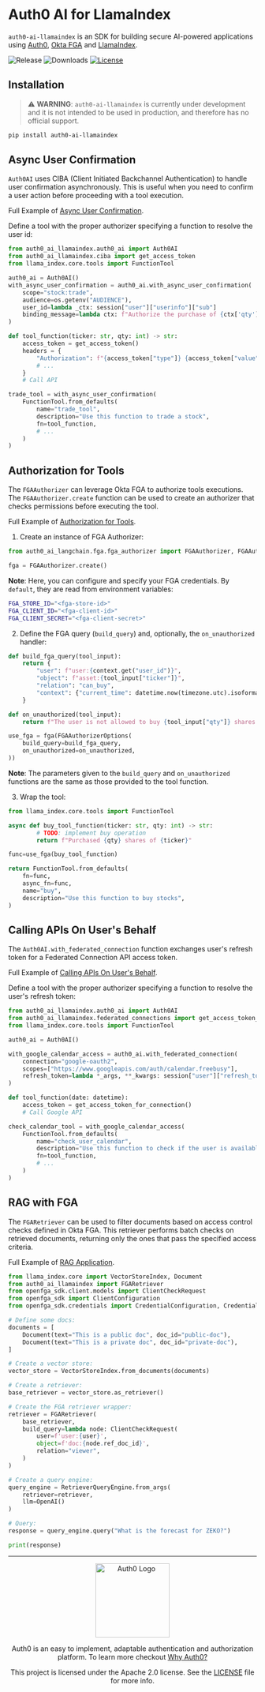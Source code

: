 # Auth0 AI for LlamaIndex

`auth0-ai-llamaindex` is an SDK for building secure AI-powered applications using [Auth0](https://www.auth0.ai/), [Okta FGA](https://docs.fga.dev/) and [LlamaIndex](https://docs.llamaindex.ai/en/stable/).

![Release](https://img.shields.io/pypi/v/auth0-ai-llamaindex) ![Downloads](https://img.shields.io/pypi/dw/auth0-ai-llamaindex) [![License](https://img.shields.io/:license-APACHE%202.0-blue.svg?style=flat)](https://opensource.org/license/apache-2-0)

## Installation

> ⚠️ **WARNING**: `auth0-ai-llamaindex` is currently under development and it is not intended to be used in production, and therefore has no official support.

```bash
pip install auth0-ai-llamaindex
```

## Async User Confirmation

`Auth0AI` uses CIBA (Client Initiated Backchannel Authentication) to handle user confirmation asynchronously. This is useful when you need to confirm a user action before proceeding with a tool execution.

Full Example of [Async User Confirmation](https://github.com/auth0-lab/auth0-ai-python/tree/main/examples/async-user-confirmation/llama-index-examples).

Define a tool with the proper authorizer specifying a function to resolve the user id:

```python
from auth0_ai_llamaindex.auth0_ai import Auth0AI
from auth0_ai_llamaindex.ciba import get_access_token
from llama_index.core.tools import FunctionTool

auth0_ai = Auth0AI()
with_async_user_confirmation = auth0_ai.with_async_user_confirmation(
    scope="stock:trade",
    audience=os.getenv("AUDIENCE"),
    user_id=lambda _ctx: session["user"]["userinfo"]["sub"]
    binding_message=lambda ctx: f"Authorize the purchase of {ctx['qty']} {ctx['ticker']}",
)

def tool_function(ticker: str, qty: int) -> str:
    access_token = get_access_token()
    headers = {
        "Authorization": f"{access_token["type"]} {access_token["value"]}",
        # ...
    }
    # Call API

trade_tool = with_async_user_confirmation(
    FunctionTool.from_defaults(
        name="trade_tool",
        description="Use this function to trade a stock",
        fn=tool_function,
        # ...
    )
)
```

## Authorization for Tools

The `FGAAuthorizer` can leverage Okta FGA to authorize tools executions. The `FGAAuthorizer.create` function can be used to create an authorizer that checks permissions before executing the tool.

Full Example of [Authorization for Tools](https://github.com/auth0-lab/auth0-ai-python/tree/main/examples/authorization-for-tools/llama-index-examples).

1. Create an instance of FGA Authorizer:

```python
from auth0_ai_langchain.fga.fga_authorizer import FGAAuthorizer, FGAAuthorizerOptions

fga = FGAAuthorizer.create()
```

**Note**: Here, you can configure and specify your FGA credentials. By `default`, they are read from environment variables:

```sh
FGA_STORE_ID="<fga-store-id>"
FGA_CLIENT_ID="<fga-client-id>"
FGA_CLIENT_SECRET="<fga-client-secret>"
```

2. Define the FGA query (`build_query`) and, optionally, the `on_unauthorized` handler:

```python
def build_fga_query(tool_input):
    return {
        "user": f"user:{context.get("user_id")}",
        "object": f"asset:{tool_input["ticker"]}",
        "relation": "can_buy",
        "context": {"current_time": datetime.now(timezone.utc).isoformat()}
    }

def on_unauthorized(tool_input):
    return f"The user is not allowed to buy {tool_input["qty"]} shares of {tool_input["ticker"]}."

use_fga = fga(FGAAuthorizerOptions(
    build_query=build_fga_query,
    on_unauthorized=on_unauthorized,
))
```

**Note**: The parameters given to the `build_query` and `on_unauthorized` functions are the same as those provided to the tool function.

3. Wrap the tool:

```python
from llama_index.core.tools import FunctionTool

async def buy_tool_function(ticker: str, qty: int) -> str:
        # TODO: implement buy operation
        return f"Purchased {qty} shares of {ticker}"

func=use_fga(buy_tool_function)

return FunctionTool.from_defaults(
    fn=func,
    async_fn=func,
    name="buy",
    description="Use this function to buy stocks",
)
```

## Calling APIs On User's Behalf

The `Auth0AI.with_federated_connection` function exchanges user's refresh token for a Federated Connection API access token.

Full Example of [Calling APIs On User's Behalf](https://github.com/auth0-lab/auth0-ai-python/tree/main/examples/calling-apis/llama-index-examples).

Define a tool with the proper authorizer specifying a function to resolve the user's refresh token:

```python
from auth0_ai_llamaindex.auth0_ai import Auth0AI
from auth0_ai_llamaindex.federated_connections import get_access_token_for_connection
from llama_index.core.tools import FunctionTool

auth0_ai = Auth0AI()

with_google_calendar_access = auth0_ai.with_federated_connection(
    connection="google-oauth2",
    scopes=["https://www.googleapis.com/auth/calendar.freebusy"],
    refresh_token=lambda *_args, **_kwargs: session["user"]["refresh_token"],
)

def tool_function(date: datetime):
    access_token = get_access_token_for_connection()
    # Call Google API

check_calendar_tool = with_google_calendar_access(
    FunctionTool.from_defaults(
        name="check_user_calendar",
        description="Use this function to check if the user is available on a certain date and time",
        fn=tool_function,
        # ...
    )
)
```

## RAG with FGA

The `FGARetriever` can be used to filter documents based on access control checks defined in Okta FGA. This retriever performs batch checks on retrieved documents, returning only the ones that pass the specified access criteria.

Full Example of [RAG Application](https://github.com/auth0-lab/auth0-ai-python/tree/main/examples/authorization-for-rag/llama-index-examples).

```python
from llama_index.core import VectorStoreIndex, Document
from auth0_ai_llamaindex import FGARetriever
from openfga_sdk.client.models import ClientCheckRequest
from openfga_sdk import ClientConfiguration
from openfga_sdk.credentials import CredentialConfiguration, Credentials

# Define some docs:
documents = [
    Document(text="This is a public doc", doc_id="public-doc"),
    Document(text="This is a private doc", doc_id="private-doc"),
]

# Create a vector store:
vector_store = VectorStoreIndex.from_documents(documents)

# Create a retriever:
base_retriever = vector_store.as_retriever()

# Create the FGA retriever wrapper:
retriever = FGARetriever(
    base_retriever,
    build_query=lambda node: ClientCheckRequest(
        user=f'user:{user}',
        object=f'doc:{node.ref_doc_id}',
        relation="viewer",
    )
)

# Create a query engine:
query_engine = RetrieverQueryEngine.from_args(
    retriever=retriever,
    llm=OpenAI()
)

# Query:
response = query_engine.query("What is the forecast for ZEKO?")

print(response)
```

---

<p align="center">
  <picture>
    <source media="(prefers-color-scheme: light)" srcset="https://cdn.auth0.com/website/sdks/logos/auth0_light_mode.png"   width="150">
    <source media="(prefers-color-scheme: dark)" srcset="https://cdn.auth0.com/website/sdks/logos/auth0_dark_mode.png" width="150">
    <img alt="Auth0 Logo" src="https://cdn.auth0.com/website/sdks/logos/auth0_light_mode.png" width="150">
  </picture>
</p>
<p align="center">Auth0 is an easy to implement, adaptable authentication and authorization platform. To learn more checkout <a href="https://auth0.com/why-auth0">Why Auth0?</a></p>
<p align="center">
This project is licensed under the Apache 2.0 license. See the <a href="https://github.com/auth0-lab/auth0-ai-python/blob/main/LICENSE"> LICENSE</a> file for more info.</p>
